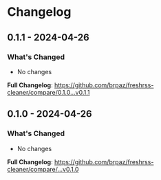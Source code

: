# Changelog

## 0.1.1 - 2024-04-26

### What's Changed

* No changes

**Full Changelog**: https://github.com/brpaz/freshrss-cleaner/compare/0.1.0...v0.1.1

## 0.1.0 - 2024-04-26

### What's Changed

* No changes

**Full Changelog**: https://github.com/brpaz/freshrss-cleaner/compare/...v0.1.0
